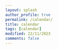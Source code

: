 ```yaml
---
layout: splash
author_profile: true
permalink: /calendar/
title: calendar
tags: [calendar]
modified: 22/11/2023
comments: false
---
```


